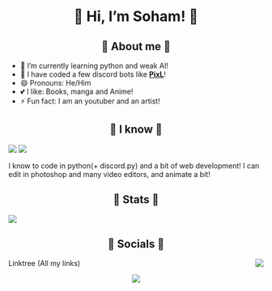 <div align="center">
<h1>👋 Hi, I’m Soham! 👋</h1>
</div>

<div align="center">
<h2>🌸 About me 🌸</h2>
</div>

- 🔭 I’m currently learning python and weak AI!
- 🤖 I have coded a few discord bots like **[PixL](https://discordbotlist.com/bots/pixl)**!
- 😄 Pronouns: He/Him
- 💕 I like: Books, manga and Anime!
- ⚡ Fun fact: I am an youtuber and an artist!

<div align="center">
<h2>🚀 I know 🚀</h2>
</div>

![](https://img.shields.io/badge/Python-3776AB?style=for-the-badge&logo=python&logoColor=white)
![](https://img.shields.io/badge/HTML-239120?style=for-the-badge&logo=html5&logoColor=white)


I know to code in python(+ discord.py) and a bit of web development! I can edit in photoshop and many video editors, and animate a bit!

<div align="center">
<h2>🗻 Stats 🗻</h2>
</div>

![](https://github-readme-stats.vercel.app/api?username=Soham485&show_icons=true&hide_border=true&theme=tokyonight)

<div align="center">
<h2>🚄 Socials 🚄</h2>
</div>
<img src="https://data.whicdn.com/images/290365239/original.gif" align="right">

Linktree (All my links) 
<p align="center"><a href="https://linktr.ee/SohamTheWeeb" target="_blank"><img src="https://img.shields.io/badge/linktree-39E09B?style=for-the-badge&logo=linktree&logoColor=white"/></a></p>
